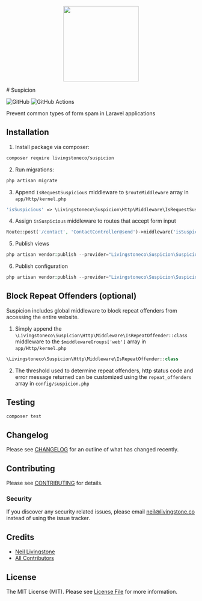 <p align="center"><img src="https://user-images.githubusercontent.com/1995501/158461714-0f9fd149-6ad3-4485-9536-e2a82f6aa0e6.png" width="200"></p>
# Suspicion

![GitHub](https://img.shields.io/github/license/livingstoneco/suspicion?label=License)
![GitHub Actions](https://github.com/livingstoneco/suspicion/actions/workflows/main.yml/badge.svg)

Prevent common types of form spam in Laravel applications

## Installation

1. Install package via composer:

```bash
composer require livingstoneco/suspicion
```

2. Run migrations:

```bash
php artisan migrate
```

3. Append `IsRequestSuspicious` middleware to `$routeMiddleware` array in `app/Http/kernel.php`

```php
'isSuspicious' => \Livingstoneco\Suspicion\Http\Middleware\IsRequestSuspicious::class
```

4. Assign `isSuspicious` middleware to routes that accept form input

```php
Route::post('/contact', 'ContactController@send')->middleware('isSuspicious');
```

5. Publish views

```php
php artisan vendor:publish --provider="Livingstoneco\Suspicion\SuspicionServiceProvider" --tag="views"
```

6. Publish configuration

```php
php artisan vendor:publish --provider="Livingstoneco\Suspicion\SuspicionServiceProvider" --tag="config"
```

## Block Repeat Offenders (optional)

Suspicion includes global middleware to block repeat offenders from accessing the entire website.

1. Simply append the `\Livingstoneco\Suspicion\Http\Middleware\IsRepeatOffender::class` middleware to the `$middlewareGroups['web']` array in `app/Http/kernel.php`

```php
\Livingstoneco\Suspicion\Http\Middleware\IsRepeatOffender::class
```

2. The threshold used to determine repeat offenders, http status code and error message returned can be customized using the `repeat_offenders` array in `config/suspicion.php`

## Testing

```bash
composer test
```

## Changelog

Please see [CHANGELOG](CHANGELOG.md) for an outline of what has changed recently.

## Contributing

Please see [CONTRIBUTING](CONTRIBUTING.md) for details.

### Security

If you discover any security related issues, please email neil@livingstone.co instead of using the issue tracker.

## Credits

- [Neil Livingstone](https://github.com/nlivingstone)
- [All Contributors](../../contributors)

## License

The MIT License (MIT). Please see [License File](LICENSE.md) for more information.
